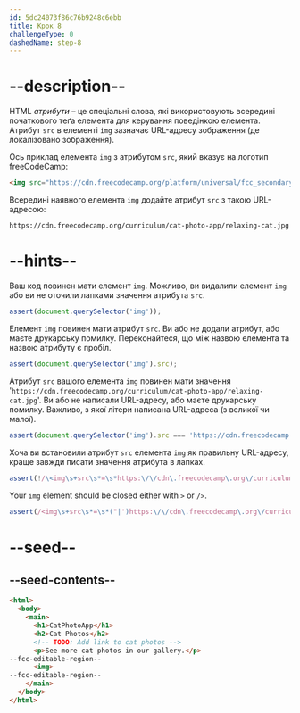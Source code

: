 ```yaml
---
id: 5dc24073f86c76b9248c6ebb
title: Крок 8
challengeType: 0
dashedName: step-8
---
```


# --description--

HTML <dfn>атрибути</dfn> – це спеціальні слова, які використовують всередині початкового теґа елемента для керування поведінкою елемента. Атрибут `src` в елементі `img` зазначає URL-адресу зображення (де локалізовано зображення).

Ось приклад елемента `img` з атрибутом `src`, який вказує на логотип freeCodeCamp:

```html
<img src="https://cdn.freecodecamp.org/platform/universal/fcc_secondary.svg">
```

Всередині наявного елемента `img` додайте атрибут `src` з такою URL-адресою:

`https://cdn.freecodecamp.org/curriculum/cat-photo-app/relaxing-cat.jpg`

# --hints--

Ваш код повинен мати елемент `img`. Можливо, ви видалили елемент `img` або ви не оточили лапками значення атрибута `src`.

```js
assert(document.querySelector('img'));
```

Елемент `img` повинен мати атрибут `src`. Ви або не додали атрибут, або маєте друкарську помилку. Переконайтеся, що між назвою елемента та назвою атрибуту є пробіл.

```js
assert(document.querySelector('img').src);
```

Атрибут `src` вашого елемента `img` повинен мати значення '`https://cdn.freecodecamp.org/curriculum/cat-photo-app/relaxing-cat.jpg`'. Ви або не написали URL-адресу, або маєте друкарську помилку. Важливо, з якої літери написана URL-адреса (з великої чи малої).

```js
assert(document.querySelector('img').src === 'https://cdn.freecodecamp.org/curriculum/cat-photo-app/relaxing-cat.jpg');
```

Хоча ви встановили атрибут `src` елемента `img` як правильну URL-адресу, краще завжди писати значення атрибута в лапках.

```js
assert(!/\<img\s+src\s*=\s*https:\/\/cdn\.freecodecamp\.org\/curriculum\/cat-photo-app\/relaxing-cat\.jpg/.test(code));
```

Your `img` element should be closed either with `>` or `/>`.

```js
assert(/<img\s+src\s*=\s*("|')https:\/\/cdn\.freecodecamp\.org\/curriculum\/cat-photo-app\/relaxing-cat\.jpg\1\s*\/?>/.test(code));
```

# --seed--

## --seed-contents--

```html
<html>
  <body>
    <main>
      <h1>CatPhotoApp</h1>
      <h2>Cat Photos</h2>
      <!-- TODO: Add link to cat photos -->
      <p>See more cat photos in our gallery.</p>
--fcc-editable-region--
      <img>
--fcc-editable-region--
    </main>
  </body>
</html>
```

